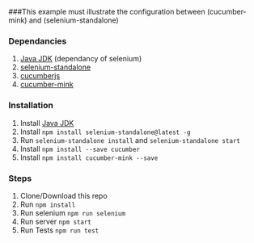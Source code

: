 ###This example must illustrate the configuration between (cucumber-mink) and (selenium-standalone)

### Dependancies
1. [Java JDK](http://www.oracle.com/technetwork/java/javase/downloads/jdk8-downloads-2133151.html) (dependancy of selenium)
2. [selenium-standalone](https://github.com/vvo/selenium-standalone)
3. [cucumberjs](https://github.com/cucumber/cucumber-js)
4. [cucumber-mink](https://github.com/Adezandee/cucumber-mink)

### Installation
1. Install [Java JDK](http://www.oracle.com/technetwork/java/javase/downloads/jdk8-downloads-2133151.html)
2. Install `npm install selenium-standalone@latest -g`
3. Run `selenium-standalone install` and `selenium-standalone start`
3. Install `npm install --save cucumber`
4. Install `npm install cucumber-mink --save`

### Steps
1. Clone/Download this repo
2. Run `npm install`
3. Run selenium `npm run selenium`
4. Run server `npm start`
5. Run  Tests `npm run test`

